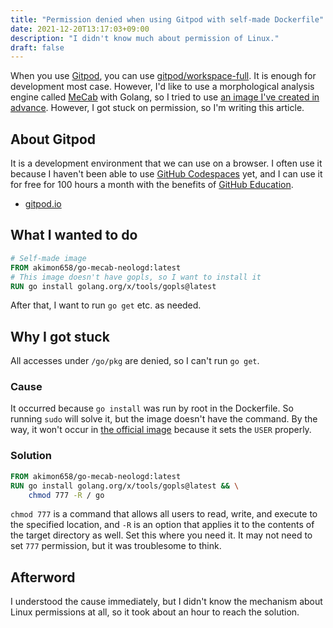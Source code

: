```yaml
---
title: "Permission denied when using Gitpod with self-made Dockerfile"
date: 2021-12-20T13:17:03+09:00
description: "I didn't know much about permission of Linux."
draft: false
---
```


When you use [Gitpod](https://gitpod.io), you can use [gitpod/workspace-full](https://hub.docker.com/r/gitpod/workspace-full).
It is enough for development most case.
However, I'd like to use a morphological analysis engine called [MeCab](https://taku910.github.io/mecab/) with Golang, so I tried to use [an image I've created in advance](https://github.com/Akimon658/go-mecab-neologd).
However, I got stuck on permission, so I'm writing this article.

## About Gitpod
It is a development environment that we can use on a browser.
I often use it because I haven't been able to use [GitHub Codespaces](https://github.com/codespaces) yet, and I can use it for free for 100 hours a month with the benefits of [GitHub Education](https://education.github.com).
- [gitpod.io](https://gitpod.io)

## What I wanted to do
```dockerfile
# Self-made image
FROM akimon658/go-mecab-neologd:latest
# This image doesn't have gopls, so I want to install it
RUN go install golang.org/x/tools/gopls@latest
```
After that, I want to run `go get` etc. as needed.

## Why I got stuck
All accesses under `/go/pkg` are denied, so I can't run `go get`.

### Cause
It occurred because `go install` was run by root in the Dockerfile.
So running `sudo` will solve it, but the image doesn't have the command.
By the way, it won't occur in [the official image](https://github.com/gitpod-io/workspace-images/blob/master/full/Dockerfile) because it sets the `USER` properly.

### Solution
```dockerfile
FROM akimon658/go-mecab-neologd:latest
RUN go install golang.org/x/tools/gopls@latest && \
    chmod 777 -R / go
```
`chmod 777` is a command that allows all users to read, write, and execute to the specified location, and `-R` is an option that applies it to the contents of the target directory as well.
Set this where you need it.
It may not need to set `777` permission, but it was troublesome to think.

## Afterword
I understood the cause immediately, but I didn't know the mechanism about Linux permissions at all, so it took about an hour to reach the solution.
